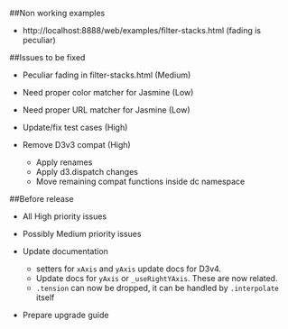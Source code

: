 ##Non working examples

- http://localhost:8888/web/examples/filter-stacks.html 
 (fading is peculiar)
 

##Issues to be fixed

- Peculiar fading in filter-stacks.html (Medium)
- Need proper color matcher for Jasmine (Low)
- Need proper URL matcher for Jasmine (Low)
- Update/fix test cases (High)
- Remove D3v3 compat (High)
    
    - Apply renames
    - Apply d3.dispatch changes
    - Move remaining compat functions inside dc namespace


##Before release

- All High priority issues
- Possibly Medium priority issues
- Update documentation

    - setters for `xAxis` and `yAxis` update docs for D3v4. 
    - Update docs for `yAxis` or `_useRightYAxis`. These are now related.
    - `.tension` can now be dropped, it can be handled by `.interpolate` itself

- Prepare upgrade guide

